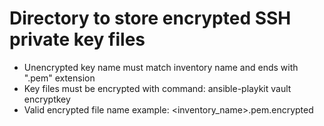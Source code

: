 # Directory to store encrypted SSH private key files

- Unencrypted key name must match inventory name and ends with ".pem" extension
- Key files must be encrypted with command: ansible-playkit vault encryptkey <file>
- Valid encrypted file name example: <inventory_name>.pem.encrypted
